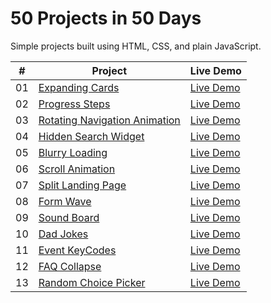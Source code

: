 # 50 Projects in 50 Days

Simple projects built using HTML, CSS, and plain JavaScript.

|  #  | Project                                                          | Live Demo                                                                           |
| :-: | ---------------------------------------------------------------- | ----------------------------------------------------------------------------------- |
| 01  | [Expanding Cards](./expanding-cards/README.md)                   | [Live Demo](https://josephgattuso.github.io/50-projects/expanding-cards/index)      |
| 02  | [Progress Steps](./progress-steps/README.md)                     | [Live Demo](https://josephgattuso.github.io/50-projects/progress-steps/index)       |
| 03  | [Rotating Navigation Animation](./rotating-navigation/README.md) | [Live Demo](https://josephgattuso.github.io/50-projects/rotating-navigation/index)  |
| 04  | [Hidden Search Widget](./hidden-search/README.md)                | [Live Demo](https://josephgattuso.github.io/50-projects/hidden-search/index)        |
| 05  | [Blurry Loading](./blurry-loading/README.md)                     | [Live Demo](https://josephgattuso.github.io/50-projects/blurry-loading/index)       |
| 06  | [Scroll Animation](./scroll-animation/README.md)                 | [Live Demo](https://josephgattuso.github.io/50-projects/scroll-animation/index)     |
| 07  | [Split Landing Page](./split-landing/README.md)                  | [Live Demo](https://josephgattuso.github.io/50-projects/split-landing/index)        |
| 08  | [Form Wave](./form-wave/README.md)                               | [Live Demo](https://josephgattuso.github.io/50-projects/form-wave/index)            |
| 09  | [Sound Board](./sound-board/README.md)                           | [Live Demo](https://josephgattuso.github.io/50-projects/sound-board/index)          |
| 10  | [Dad Jokes](./dad-jokes/README.md)                               | [Live Demo](https://josephgattuso.github.io/50-projects/dad-jokes/index)            |
| 11  | [Event KeyCodes](./event-keycodes/README.md)                     | [Live Demo](https://josephgattuso.github.io/50-projects/event-keycodes/index)       |
| 12  | [FAQ Collapse](./faq-collapse/README.md)                         | [Live Demo](https://josephgattuso.github.io/50-projects/faq-collapse/index)         |
| 13  | [Random Choice Picker](./random-choice-picker/README.md)         | [Live Demo](https://josephgattuso.github.io/50-projects/random-choice-picker/index) |
